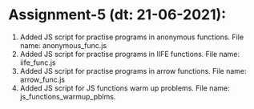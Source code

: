 # Assignment-5 (dt: 21-06-2021):
1. Added JS script for practise programs in anonymous functions. File name: anonymous_func.js
2. Added JS script for practise programs in IIFE functions. File name: iife_func.js
3. Added JS script for practise programs in arrow functions. File name: arrow_func.js
4. Added JS script for JS functions warm up problems. File name: js_functions_warmup_pblms.
